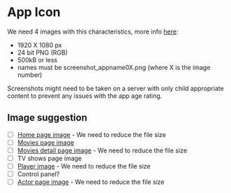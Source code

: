 # App Icon

We need 4 images with this characteristics, more info [here](https://developer.samsung.com/smarttv/design/app-icons-and-screenshots.html#App-Screenshot):

- 1920 X 1080 px
- 24 bit PNG (RGB)
- 500kB or less
- names must be screenshot_appname0X.png (where X is the image number)

Screenshots might need to be taken on a server with only child appropriate content to prevent any issues with the app age rating.

## Image suggestion

- [ ] [Home page image](./screenshot_jellyfin01.png) - We need to reduce the file size
- [ ] [Movies page image](./screenshot_jellyfin02.png)
- [ ] [Movies detail page image](./screenshot_jellyfin03.png) - We need to reduce the file size
- [ ] TV shows page image
- [ ] [Player image](./screenshot_jellyfin04.png) - We need to reduce the file size
- [ ] Control panel?
- [ ] [Actor page image](./screenshot_jellyfin05.png) - We need to reduce the file size
